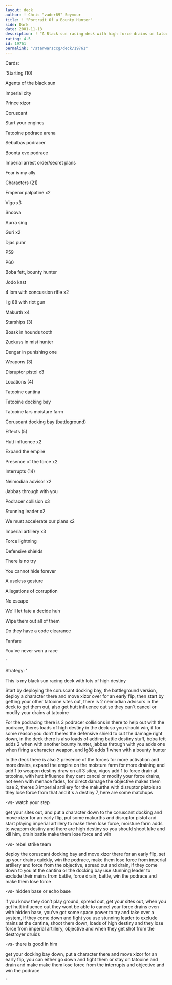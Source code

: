 ```yaml
---
layout: deck
author: ! Chris "vader69" Seymour
title: ! "Portrait Of a Bounty Hunter"
side: Dark
date: 2001-11-18
description: ! "A Black sun racing deck with high force drains on tatooine"
rating: 4.5
id: 19761
permalink: "/starwarsccg/deck/19761"
---
```

Cards: 

'Starting (10)

Agents of the black sun

Imperial city

Prince xizor

Coruscant

Start your engines

Tatooine podrace arena

Sebulbas podracer

Boonta eve podrace

Imperial arrest order/secret plans

Fear is my ally


Characters (21)

Emperor palpatine x2

Vigo x3

Snoova

Aurra sing

Guri x2

Djas puhr

P59

P60

Boba fett, bounty hunter

Jodo kast

4 lom with concussion rifle x2

I g 88 with riot gun

Makurth x4


Starships (3)

Bossk in hounds tooth

Zuckuss in mist hunter

Dengar in punishing one


Weapons (3)

Disruptor pistol x3


Locations (4)

Tatooine cantina

Tatooine docking bay

Tatooine lars moisture farm

Coruscant docking bay (battleground)


Effects (5)

Hutt influence x2

Expand the empire

Presence of the force x2


Interrupts (14)

Neimodian advisor x2

Jabbas through with you

Podracer collision x3

Stunning leader x2

We must accelerate our plans x2

Imperial artillery x3

Force lightning


Defensive shields

There is no try

You cannot hide forever

A useless gesture

Allegations of corruption

No escape

We`ll let fate a decide huh

Wipe them out all of them

Do they have a code clearance

Fanfare

You`ve never won a race

'

Strategy: '

 
This is my black sun racing deck with lots of high destiny


Start by deploying the coruscant docking bay, the battleground version, deploy a character there and move xizor over for an early flip, then start by getting your other tatooine sites out, there is 2 neimodian advisors in the deck to get them out, also get hutt influence out so they can`t cancel or modify your drains at tatooine


For the podracing there is 3 podracer collisions in there to help out with the podrace, theres loads of high destiny in the deck so you should win, if for some reason you don&#8217;t theres the defensive shield to cut the damage right down, in the deck there is also loads of adding battle destiny stuff, boba fett adds 2 when with another bounty hunter, jabbas through with you adds one when firing a character weapon, and Ig88 adds 1 when with a bounty hunter


In the deck there is also 2 presence of the forces for more activation and more drains, expand the empire on the moisture farm for more draining and add 1 to weapon destiny draw on all 3 sitea, vigos add 1 to force drain at tatooine, with hutt influence they cant cancel or modify your force drains, not even with menace fades, for direct damage the objective makes them lose 2, theres 3 imperial artillery for the makurths with disruptor pistols so they lose force from that and it`s a destiny 7, here are some matchups


-vs- watch your step

get your sites out, and put a character down to the coruscant docking and move xizor for an early flip, put some makurths and disruptor pistol and start playing imperial artillery to make them lose force, moisture farm adds to weapom destiny and there are high destiny so you should shoot luke and kill him, drain battle make them lose force and win


-vs- rebel strike team

deploy the coruscant docking bay and move xizor there for an early flip, set up your drains quickly, win the podrace, make them lose force from imperial artillery and force from the objective, spread out and drain, if they come down to you at the cantina or the docking bay use stunning leader to exclude their mains from battle, force drain, battle, win the podrace and make them lose force


-vs- hidden base or echo base

if you know they don&#8217;t play ground, spread out, get your sites out, when you get hutt influence out they wont be able to cancel your force drains even with hidden base, you&#8217;ve got some space power to try and take over a system, if they come down and fight you use stunning leader to exclude mains at the cantina, shoot them down, loads of high destiny and they lose force from imperial artillery, objective and when they get shot from the destroyer druids


-vs- there is good in him

get your docking bay down, put a character there and move xizor for an early flip, you can either go down and fight them or stay on tatooine and drain and make make them lose force from the interrupts and objective and win the podrace

'
